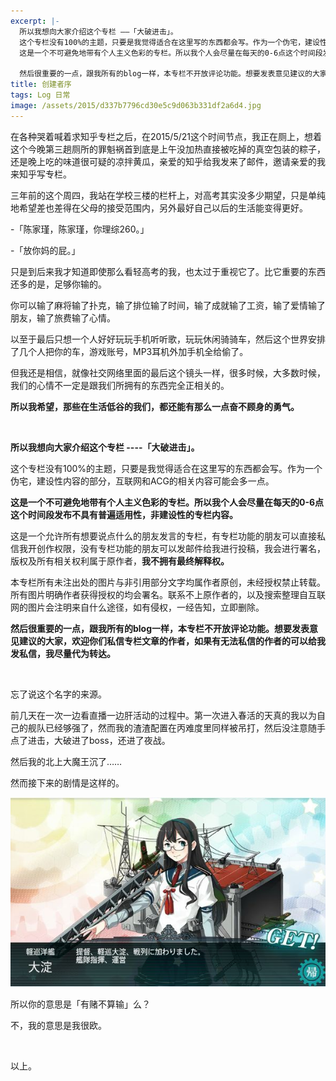 ```yaml
---
excerpt: |-
  所以我想向大家介绍这个专栏 ——「大破进击」。  
  这个专栏没有100%的主题，只要是我觉得适合在这里写的东西都会写。作为一个伪宅，建设性内容的部分，互联网和ACG的相关内容可能会多一点。  
  这是一个不可避免地带有个人主义色彩的专栏。所以我个人会尽量在每天的0-6点这个时间段发布不具有普遍适用性，非建设性的专栏内容。

  然后很重要的一点，跟我所有的blog一样，本专栏不开放评论功能。想要发表意见建议的大家，欢迎你们私信专栏文章的作者，如果有无法私信的作者的可以给我发私信，我尽量代为转达。
title: 创建者序
tags: Log 日常
image: /assets/2015/d337b7796cd30e5c9d063b331df2a6d4.jpg
---
```


在各种哭着喊着求知乎专栏之后，在2015/5/21这个时间节点，我正在厕上，想着这个今晚第三趟厕所的罪魁祸首到底是上午没加热直接被吃掉的真空包装的粽子，还是晚上吃的味道很可疑的凉拌黄瓜，亲爱的知乎给我发来了邮件，邀请亲爱的我来知乎写专栏。

三年前的这个周四，我站在学校三楼的栏杆上，对高考其实没多少期望，只是单纯地希望差也差得在父母的接受范围内，另外最好自己以后的生活能变得更好。

-「陈家瑾，陈家瑾，你理综260。」

-「放你妈的屁。」

只是到后来我才知道即使那么看轻高考的我，也太过于重视它了。比它重要的东西还多的是，足够你输的。

你可以输了麻将输了扑克，输了排位输了时间，输了成就输了工资，输了爱情输了朋友，输了旅费输了心情。

以至于最后只想一个人好好玩玩手机听听歌，玩玩休闲骑骑车，然后这个世界安排了几个人把你的车，游戏账号，MP3耳机外加手机全给偷了。

但我还是相信，就像社交网络里面的最后这个镜头一样，很多时候，大多数时候，我们的心情不一定是跟我们所拥有的东西完全正相关的。

**所以我希望，那些在生活低谷的我们，都还能有那么一点奋不顾身的勇气。**

<br>

**所以我想向大家介绍这个专栏 ----「大破进击」。**

这个专栏没有100%的主题，只要是我觉得适合在这里写的东西都会写。作为一个伪宅，建设性内容的部分，互联网和ACG的相关内容可能会多一点。

**这是一个不可避免地带有个人主义色彩的专栏。所以我个人会尽量在每天的0-6点这个时间段发布不具有普遍适用性，非建设性的专栏内容。**

这是一个允许所有想要说点什么的朋友发言的专栏，有专栏功能的朋友可以直接私信我开创作权限，没有专栏功能的朋友可以发邮件给我进行投稿，我会进行署名，版权及所有相关权利属于原作者，**我不拥有最终解释权。**

本专栏所有未注出处的图片与非引用部分文字均属作者原创，未经授权禁止转载。所有图片明确作者获得授权的均会署名。联系不上原作者的，以及搜索整理自互联网的图片会注明来自什么途径，如有侵权，一经告知，立即删除。

**然后很重要的一点，跟我所有的blog一样，本专栏不开放评论功能。想要发表意见建议的大家，欢迎你们私信专栏文章的作者，如果有无法私信的作者的可以给我发私信，我尽量代为转达。**

<br>

忘了说这个名字的来源。

前几天在一次一边看直播一边肝活动的过程中。第一次进入春活的天真的我以为自己的舰队已经够强了，然而我的渣渣配置在丙难度里同样被吊打，然后没注意随手点了进击，大破进了boss，还进了夜战。

然后我的北上大魔王沉了……

然而接下来的剧情是这样的。

![](/assets/2015/d76457bb52db27fd1ee13892a15ba0e4.jpg)

所以你的意思是「有赌不算输」么？

不，我的意思是我很欧。

<br>

以上。
